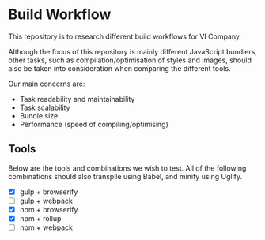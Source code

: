 # Build Workflow

This repository is to research different build workflows for VI Company.

Although the focus of this repository is mainly different JavaScript bundlers, other tasks, such as compilation/optimisation of styles and images, should also be taken into consideration when comparing the different tools.

Our main concerns are:

- Task readability and maintainability
- Task scalability
- Bundle size
- Performance (speed of compiling/optimising)

## Tools

Below are the tools and combinations we wish to test. All of the following combinations should also transpile using Babel, and minify using Uglify. 

- [x] gulp + browserify
- [ ] gulp + webpack
- [x] npm + browserify
- [x] npm + rollup
- [ ] npm + webpack
